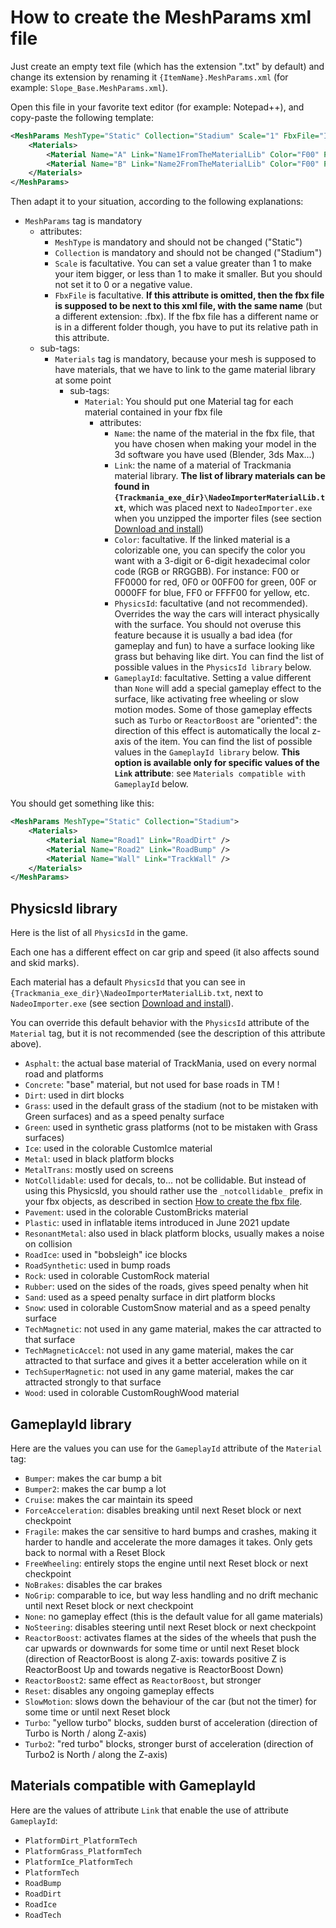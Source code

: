 # How to create the MeshParams xml file

Just create an empty text file (which has the extension ".txt" by default) and change its extension by renaming it `{ItemName}.MeshParams.xml` (for example: `Slope_Base.MeshParams.xml`).

Open this file in your favorite text editor (for example: Notepad++), and copy-paste the following template:

```xml
<MeshParams MeshType="Static" Collection="Stadium" Scale="1" FbxFile="ItemName.fbx">
	<Materials>
		<Material Name="A" Link="Name1FromTheMaterialLib" Color="F00" PhysicsId="Name1FromThePhysicsIdLib" GameplayId="Name1FromTheGameplayIdLib" />
		<Material Name="B" Link="Name2FromTheMaterialLib" Color="F00" PhysicsId="Name2FromThePhysicsIdLib" GameplayId="Name2FromTheGameplayIdLib" />
	</Materials>
</MeshParams>
```

Then adapt it to your situation, according to the following explanations:

- `MeshParams` tag is mandatory
	- attributes:
		- `MeshType` is mandatory and should not be changed ("Static")
		- `Collection` is mandatory and should not be changed ("Stadium")
		- `Scale` is facultative. You can set a value greater than 1 to make your item bigger, or less than 1 to make it smaller. But you should not set it to 0 or a negative value.
		- `FbxFile` is facultative. **If this attribute is omitted, then the fbx file is supposed to be next to this xml file, with the same name** (but a different extension: .fbx). If the fbx file has a different name or is in a different folder though, you have to put its relative path in this attribute.
	- sub-tags:
		- `Materials` tag is mandatory, because your mesh is supposed to have materials, that we have to link to the game material library at some point
			- sub-tags:
				- `Material`: You should put one Material tag for each material contained in your fbx file
					- attributes:
						- `Name`: the name of the material in the fbx file, that you have chosen when making your model in the 3d software you have used (Blender, 3ds Max...)
						- `Link`: the name of a material of Trackmania material library. **The list of library materials can be found in `{Trackmania_exe_dir}\NadeoImporterMaterialLib.txt`**, which was placed next to `NadeoImporter.exe` when you unzipped the importer files (see section [Download and install])
						- `Color`: facultative. If the linked material is a colorizable one, you can specify the color you want with a 3-digit or 6-digit hexadecimal color code (RGB or RRGGBB). For instance: F00 or FF0000 for red, 0F0 or 00FF00 for green, 00F or 0000FF for blue, FF0 or FFFF00 for yellow, etc.
						- `PhysicsId`: facultative (and not recommended). Overrides the way the cars will interact physically with the surface. You should not overuse this feature because it is usually a bad idea (for gameplay and fun) to have a surface looking like grass but behaving like dirt. You can find the list of possible values in the `PhysicsId library` below.
						- `GameplayId`: facultative. Setting a value different than `None` will add a special gameplay effect to the surface, like activating free wheeling or slow motion modes. Some of those gameplay effects such as `Turbo` or `ReactorBoost` are "oriented": the direction of this effect is automatically the local z-axis of the item. You can find the list of possible values in the `GameplayId library` below. **This option is available only for specific values of the `Link` attribute**: see `Materials compatible with GameplayId` below.

You should get something like this:

```xml
<MeshParams MeshType="Static" Collection="Stadium">
	<Materials>
		<Material Name="Road1" Link="RoadDirt" />
		<Material Name="Road2" Link="RoadBump" />
		<Material Name="Wall" Link="TrackWall" />
	</Materials>
</MeshParams>
```


## PhysicsId library

Here is the list of all `PhysicsId` in the game.

Each one has a different effect on car grip and speed (it also affects sound and skid marks).

Each material has a default `PhysicsId` that you can see in `{Trackmania_exe_dir}\NadeoImporterMaterialLib.txt`, next to `NadeoImporter.exe` (see section [Download and install]).

You can override this default behavior with the `PhysicsId` attribute of the `Material` tag, but it is not recommended (see the description of this attribute above).

- `Asphalt`: the actual base material of TrackMania, used on every normal road and platforms
- `Concrete`: "base" material, but not used for base roads in TM !
- `Dirt`: used in dirt blocks
- `Grass`: used in the default grass of the stadium (not to be mistaken with Green surfaces) and as a speed penalty surface
- `Green`: used in synthetic grass platforms (not to be mistaken with Grass surfaces)
- `Ice`: used in the colorable CustomIce material
- `Metal`: used in black platform blocks
- `MetalTrans`: mostly used on screens
- `NotCollidable`: used for decals, to... not be collidable. But instead of using this PhysicsId, you should rather use the `_notcollidable_` prefix in your fbx objects, as described in section [How to create the fbx file].
- `Pavement`: used in the colorable CustomBricks material
- `Plastic`: used in inflatable items introduced in June 2021 update
- `ResonantMetal`: also used in black platform blocks, usually makes a noise on collision
- `RoadIce`: used in "bobsleigh" ice blocks
- `RoadSynthetic`: used in bump roads
- `Rock`: used in colorable CustomRock material
- `Rubber`: used on the sides of the roads, gives speed penalty when hit
- `Sand`: used as a speed penalty surface in dirt platform blocks
- `Snow`: used in colorable CustomSnow material and as a speed penalty surface
- `TechMagnetic`: not used in any game material, makes the car attracted to that surface
- `TechMagneticAccel`: not used in any game material, makes the car attracted to that surface and gives it a better acceleration while on it
- `TechSuperMagnetic`: not used in any game material, makes the car attracted strongly to that surface
- `Wood`: used in colorable CustomRoughWood material


## GameplayId library

Here are the values you can use for the `GameplayId` attribute of the `Material` tag:

- `Bumper`: makes the car bump a bit
- `Bumper2`: makes the car bump a lot
- `Cruise`: makes the car maintain its speed
- `ForceAcceleration`: disables breaking until next Reset block or next checkpoint
- `Fragile`: makes the car sensitive to hard bumps and crashes, making it harder to handle and accelerate the more damages it takes. Only gets back to normal with a Reset Block
- `FreeWheeling`: entirely stops the engine until next Reset block or next checkpoint
- `NoBrakes`: disables the car brakes
- `NoGrip`: comparable to ice, but way less handling and no drift mechanic until next Reset block or next checkpoint
- `None`: no gameplay effect (this is the default value for all game materials)
- `NoSteering`: disables steering until next Reset block or next checkpoint
- `ReactorBoost`: activates flames at the sides of the wheels that push the car upwards or downwards for some time or until next Reset block (direction of ReactorBoost is along Z-axis: towards positive Z is ReactorBoost Up and towards negative is ReactorBoost Down)
- `ReactorBoost2`: same effect as `ReactorBoost`, but stronger
- `Reset`: disables any ongoing gameplay effects
- `SlowMotion`: slows down the behaviour of the car (but not the timer) for some time or until next Reset block
- `Turbo`: "yellow turbo" blocks, sudden burst of acceleration (direction of Turbo is North / along Z-axis)
- `Turbo2`: "red turbo" blocks, stronger burst of acceleration (direction of Turbo2 is North / along the Z-axis)


## Materials compatible with GameplayId

Here are the values of attribute `Link` that enable the use of attribute `GameplayId`:

- `PlatformDirt_PlatformTech`
- `PlatformGrass_PlatformTech`
- `PlatformIce_PlatformTech`
- `PlatformTech`
- `RoadBump`
- `RoadDirt`
- `RoadIce`
- `RoadTech`

[Download and install]: ../01-download-and-install/
[How to create the fbx file]: ../03-how-to-create-the-fbx-file/
